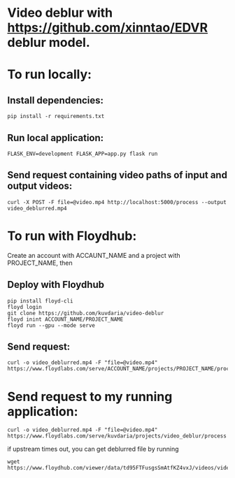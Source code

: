 # Video deblur with https://github.com/xinntao/EDVR deblur model.

# To run locally:

  ## Install dependencies:
  ```
  pip install -r requirements.txt
  ```

  ## Run local application:
  ```
  FLASK_ENV=development FLASK_APP=app.py flask run
  ```

  ## Send request containing video paths of input and output videos:
  ```
  curl -X POST -F file=@video.mp4 http://localhost:5000/process --output video_deblurred.mp4
  ```
  
# To run with Floydhub:
Create an account with ACCAUNT_NAME and a project with PROJECT_NAME, then

## Deploy with Floydhub
  ```
  pip install floyd-cli
  floyd login
  git clone https://github.com/kuvdaria/video-deblur
  floyd inint ACCOUNT_NAME/PROJECT_NAME
  floyd run --gpu --mode serve
  ```
  
 ## Send request:
 ```
 curl -o video_deblurred.mp4 -F "file=@video.mp4" https://www.floydlabs.com/serve/ACCOUNT_NAME/projects/PROJECT_NAME/process
 ```
 
 # Send request to my running application:
 ```
 curl -o video_deblurred.mp4 -F "file=@video.mp4" https://www.floydlabs.com/serve/kuvdaria/projects/video_deblur/process
 ```
 
 if upstream times out, you can get deblurred file by running
 ```
 wget https://www.floydhub.com/viewer/data/td95FTFusgsSmAtfKZ4vxJ/videos/video_done_aud.mp4
 ```


